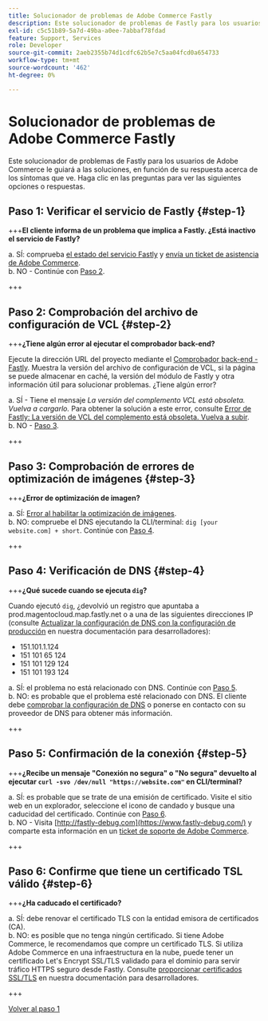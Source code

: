 ```yaml
---
title: Solucionador de problemas de Adobe Commerce Fastly
description: Este solucionador de problemas de Fastly para los usuarios de Adobe Commerce le guiará a las soluciones, en función de su respuesta acerca de los síntomas que ve. Haga clic en las preguntas para ver las siguientes opciones o respuestas.
exl-id: c5c51b89-5a7d-49ba-a0ee-7abbaf78fdad
feature: Support, Services
role: Developer
source-git-commit: 2aeb2355b74d1cdfc62b5e7c5aa04fcd0a654733
workflow-type: tm+mt
source-wordcount: '462'
ht-degree: 0%

---
```


# Solucionador de problemas de Adobe Commerce Fastly

Este solucionador de problemas de Fastly para los usuarios de Adobe Commerce le guiará a las soluciones, en función de su respuesta acerca de los síntomas que ve. Haga clic en las preguntas para ver las siguientes opciones o respuestas.

## Paso 1: Verificar el servicio de Fastly {#step-1}

+++**El cliente informa de un problema que implica a Fastly. ¿Está inactivo el servicio de Fastly?**

a. SÍ: comprueba [el estado del servicio Fastly](https://status.fastly.com/) y [envía un ticket de asistencia de Adobe Commerce](/help/help-center-guide/help-center/magento-help-center-user-guide.md#submit-ticket).\
b. NO - Continúe con [Paso 2](#step-2).

+++

## Paso 2: Comprobación del archivo de configuración de VCL {#step-2}

+++**¿Tiene algún error al ejecutar el comprobador back-end?**

Ejecute la dirección URL del proyecto mediante el [Comprobador back-end - Fastly](https://magento-tester.global.ssl.fastly.net/magento-tester/). Muestra la versión del archivo de configuración de VCL, si la página se puede almacenar en caché, la versión del módulo de Fastly y otra información útil para solucionar problemas. ¿Tiene algún error?

a. SÍ - Tiene el mensaje _La versión del complemento VCL está obsoleta. Vuelva a cargarlo._ Para obtener la solución a este error, consulte [Error de Fastly: La versión de VCL del complemento está obsoleta. Vuelva a subir](/help/troubleshooting/miscellaneous/fastly-error-plugin-vcl-version-is-outdated-please-re-upload.md).\
b. NO - [Paso 3](#step-3).

+++

## Paso 3: Comprobación de errores de optimización de imágenes {#step-3}

+++**¿Error de optimización de imagen?**

a. SÍ: [Error al habilitar la optimización de imágenes](/help/troubleshooting/miscellaneous/error-enabling-image-optimization-in-magento-commerce.md).\
b. NO: compruebe el DNS ejecutando la CLI/terminal: `dig [your website.com] + short`. Continúe con [Paso 4](#step-4).

+++

## Paso 4: Verificación de DNS {#step-4}

+++**¿Qué sucede cuando se ejecuta `dig`?**

Cuando ejecutó `dig`, ¿devolvió un registro que apuntaba a prod.magentocloud.map.fastly.net o a una de las siguientes direcciones IP (consulte [Actualizar la configuración de DNS con la configuración de producción](https://experienceleague.adobe.com/en/docs/commerce-cloud-service/user-guide/launch/checklist#update-dns-configuration-with-production-settings) en nuestra documentación para desarrolladores):

* 151.101.1.124
* 151 101 65 124
* 151 101 129 124
* 151 101 193 124

a. SÍ: el problema no está relacionado con DNS. Continúe con [Paso 5](#step-5).\
b. NO: es probable que el problema esté relacionado con DNS. El cliente debe [comprobar la configuración de DNS](https://experienceleague.adobe.com/en/docs/commerce-cloud-service/user-guide/launch/checklist#update-dns-configuration-with-production-settings) o ponerse en contacto con su proveedor de DNS para obtener más información.

+++

## Paso 5: Confirmación de la conexión {#step-5}

+++**¿Recibe un mensaje &quot;Conexión no segura&quot; o &quot;No segura&quot; devuelto al ejecutar `curl -svo /dev/null "https://website.com"` en CLI/terminal?**

a. SÍ: es probable que se trate de una emisión de certificado. Visite el sitio web en un explorador, seleccione el icono de candado y busque una caducidad del certificado. Continúe con [Paso 6](#step-6).\
b. NO - Visita [http://fastly-debug.com](https://www.fastly-debug.com/) y comparte esta información en un [ticket de soporte de Adobe Commerce](/help/help-center-guide/help-center/magento-help-center-user-guide.md#submit-ticket).

+++

## Paso 6: Confirme que tiene un certificado TSL válido {#step-6}

+++**¿Ha caducado el certificado?**

a. SÍ: debe renovar el certificado TLS con la entidad emisora de certificados (CA).\
b. NO: es posible que no tenga ningún certificado. Si tiene Adobe Commerce, le recomendamos que compre un certificado TLS. Si utiliza Adobe Commerce en una infraestructura en la nube, puede tener un certificado Let&#39;s Encrypt SSL/TLS validado para el dominio para servir tráfico HTTPS seguro desde Fastly. Consulte [proporcionar certificados SSL/TLS](https://experienceleague.adobe.com/en/docs/commerce-cloud-service/user-guide/cdn/setup-fastly/fastly-configuration#provision-ssltls-certificates) en nuestra documentación para desarrolladores.

+++

[Volver al paso 1](#step-1)
